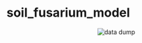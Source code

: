 # soil_fusarium_model

<p align="center">
  <img src="https://raw.githubusercontent.com/nosnibor27/soil_fusarium_model/master/Figure_1.png" alt="data dump"/>
</p>

